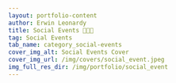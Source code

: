 ```yaml
---
layout: portfolio-content
author: Erwin Leonardy
title: Social Events 👨‍👩‍👦
tag: Social Events
tab_name: category_social-events
cover_img_alt: Social Events Cover
cover_img_url: /img/covers/social_event.jpeg
img_full_res_dir: /img/portfolio/social_event
---
```

